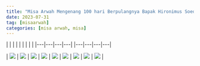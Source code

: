 ```yaml
---
title: "Misa Arwah Mengenang 100 hari Berpulangnya Bapak Hironimus Soedjarwo"
date: 2023-07-31
tag: [misaarwah]
categories: [misa arwah, misa]
---
```

| | | | | | | | |
|---|---|---|---|
|---|---|---|---|

| ![](/img/misa31jul23.avif) | ![](/img/misa31jul231.avif) | ![](/img/misa31jul232.avif) | ![](/img/misa31jul233.avif) | ![](/img/misa31jul234.avif) | ![](/img/misa31jul235.avif) | ![](/img/misa31jul236.avif) | ![](/img/misa31jul237.avif) | ![](/img/misa31jul238.avif) |
